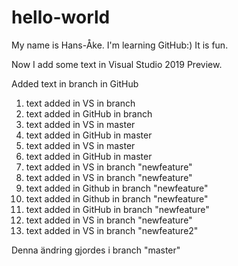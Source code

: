 # hello-world

My name is Hans-Åke. I'm learning GitHub:)
It is fun.

Now I add some text in Visual Studio 2019 Preview.

Added text in branch in GitHub

1. text added in VS in branch
2. text added in GitHub in branch
3. text added in VS in master
4. text added in GitHub in master
5. text added in VS in master
6. text added in GitHub in master
7. text added in VS in branch "newfeature"
8. text added in VS in branch "newfeature"
9. text added in Github in branch "newfeature"
10. text added in Github in branch "newfeature"
11. text added in GitHub in branch "newfeature"
12. text added in VS in branch "newfeature"
13. text added in VS in branch "newfeature2"

Denna ändring gjordes i branch "master"
